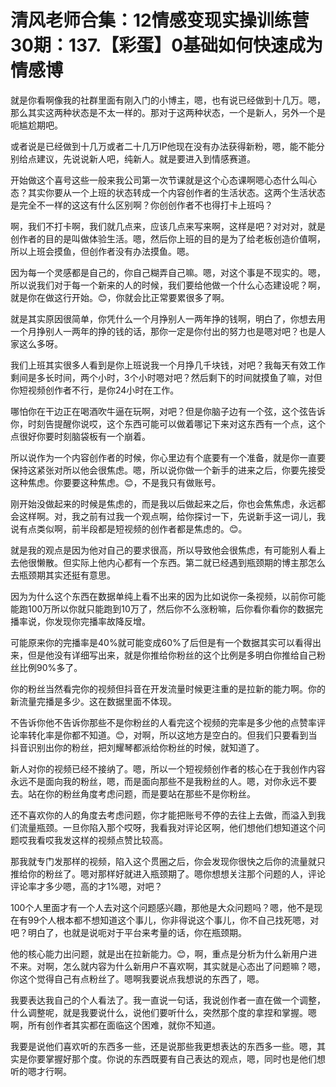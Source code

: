 # 清风老师合集：12情感变现实操训练营30期：137.【彩蛋】0基础如何快速成为情感博

就是你看啊像我的社群里面有刚入门的小博主，嗯，也有说已经做到十几万。嗯，那么其实这两种状态是不太一样的。那对于这两种状态，一个是新人，另外一个是呃尴尬期吧。

或者说是已经做到十几万或者二十几万IP他现在没有办法获得新粉，嗯，能不能分别给点建议，先说说新人吧，纯新人。就是要进入到情感赛道。

开始做这个喜号这些一般来我公司第一次节课就是这个心态课啊嗯心态什么叫心态？其实你要从一个上班的状态转成一个内容创作者的生活状态。这两个生活状态是完全不一样的这这有什么区别啊？你创创作者不也得打卡上班吗？

啊，我们不打卡啊，我们就几点来，应该几点来写来啊，这样是吧？对对对，就是创作者的目的是叫做体验生活。嗯，然后你上班的目的是为了给老板创造价值啊，所以上班会摸鱼，但创作者没有办法摸鱼。嗯。

因为每一个灵感都是自己的，你自己糊弄自己嘛。嗯，对这个事是不现实的。嗯，所以说我们对于每一个新来的人的时候，我们要给他做一个什么心态建设呢？啊，就是你在做这行开始。😊，你就会比正常要累很多了啊。

就是其实原因很简单，你凭什么一个月挣别人一两年挣的钱啊，明白了，你想去用一个月挣别人一两年的挣的钱的话，那你一定是你付出的努力也是嗯对吧？也是人家这么多呀。

我们上班其实很多人看到是你上班说我一个月挣几千块钱，对吧？我每天有效工作剩间是多长时间，两个小时，3个小时嗯对吧？然后剩下的时间就摸鱼了嘛，对但你短视频创作者不行，是你24小时在工作。

哪怕你在干边正在喝酒吹牛逼在玩啊，对吧？但是你脑子边有一个弦，这个弦告诉你，时刻告提醒你说哎，这个东西可能可以做着哪记下来对这东西有一个点，这个点很好你要时刻脑袋板有一个崩着。

所以说作为一个内容创作者的时候，你心里边有个底要有一个准备，就是你一直要保持这紧张对所以他会很焦虑。嗯，所以说你做一个新手的进来之后，你要先接受这种焦虑。你要要这种焦虑。😊，不是我只有做账号。

刚开始没做起来的时候是焦虑的，而是我以后做起来之后，你也会焦焦虑，永远都会这样啊。对，我之前有过我一个观点啊，给你探讨一下，先说新手这一词儿，我说有点类似啊，前半段都是短视频的创作者都是焦虑的。😊。

就是我的观点是因为他对自己的要求很高，所以导致他会很焦虑，有可能别人看上去他很懒散。但实际上他内心都有一个东西。第二就已经遇到瓶颈期的博主那怎么去瓶颈期其实还挺有意思。

因为为什么这个东西在数据单纯上看不出来的因为比如说你一条视频，以前你可能能跑100万所以你就只能跑到10万了，然后你不么涨粉嘛，后你看你看你的数据完播率说，你发现你完播率故降反增。

可能原来你的完播率是40%就可能变成60%了后但是有一个数据其实可以看得出来，但是他没有详细写出来，就是你推给你粉丝的这个比例是多明白你推给自己粉丝比例90%多了。

你的粉丝当然看完你的视频但抖音在开发流量时候更注重的是拉新的能力啊。你的新流量完播是多少。这在数据里面不体现。

不告诉你他不告诉你那些不是你粉丝的人看完这个视频的完率是多少他的点赞率评论率转化率是你都不知道。😊，对啊，所以这地方是空白的。但我们只要看到当抖音识别出你的粉丝，把刘耀琴都派给你粉丝的时候，就知道了。

新人对你的视频已经不接纳了。嗯，所以一个短视频创作者的核心在于我创作内容永远不是面向我的粉丝，嗯，而是面向那些不是我粉丝的人。嗯，对你永远不要去。站在你的粉丝角度考虑问题，而是要站在那些不是你粉丝。

还不喜欢你的人的角度去考虑问题，你才能把账号不停的去往上去做，而溢入到我们流量瓶颈。一旦你陷入那个哎呀，我看我对评论区啊，他们想他们想知道这个问题哎我看哎我发这样的视频点赞比较高。

那我就专门发那样的视频，陷入这个贯圈之后，你会发现你很快之后你的流量就只推给你的粉丝了。嗯对那样好就进入瓶颈期了。嗯你想想关注那个问题的人，评论评论率才多少嗯，高的才1%嗯，对吧？

100个人里面才有一个人去对这个问题感兴趣，那他是大众问题吗？嗯，他不是现在有99个人根本都不想知道这个事儿，你非得说这个事儿，你不自己找死嗯，对吧？明白了，也就是说呃对于平台来考量的话，你在瓶颈期。

他的核心能力出问题，就是出在拉新能力。😊，啊，重点是分析为什么新用户进不来。对啊，怎么就内容为什么新用户不喜欢啊，其实就是心态出了问题嘛？嗯，你这个觉得自己有点粉丝了。嗯啊我要说点我想说的东西了，嗯。

我要表达我自己的个人看法了。我一直说一句话，我说创作者一直在做一个调整，什么调整呢，就是我要说什么，说他们要听什么，突然那个度的拿捏和掌握。嗯啊，所有创作者其实都在面临这个困难，就你不知道。

我要是说他们喜欢听的东西多一些，还是说那些我更想表达的东西多一些。嗯，其实是你要掌握好那个度。你说的东西既要有自己表达的观点，嗯，同时也是他们想听的嗯才行啊。

